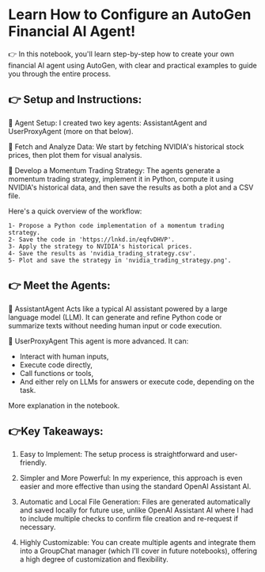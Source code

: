 # Learn How to Configure an AutoGen Financial AI Agent!

👉 In this notebook, you'll learn step-by-step how to create your own financial AI agent using AutoGen, with clear and practical examples to guide you through the entire process.


## 👉 Setup and Instructions:
🔹 Agent Setup: 
I created two key agents: AssistantAgent and UserProxyAgent (more on that below).

🔹 Fetch and Analyze Data: 
We start by fetching NVIDIA's historical stock prices, then plot them for visual analysis.

🔹 Develop a Momentum Trading Strategy: 
The agents generate a momentum trading strategy, implement it in Python, compute it using NVIDIA's historical data, and then save the results as both a plot and a CSV file.

Here's a quick overview of the workflow:

```
1- Propose a Python code implementation of a momentum trading strategy.
2- Save the code in 'https://lnkd.in/eqfvDHVP'.
3- Apply the strategy to NVIDIA's historical prices.
4- Save the results as 'nvidia_trading_strategy.csv'.
5- Plot and save the strategy in 'nvidia_trading_strategy.png'.
```


## 👉 Meet the Agents:

🔹 AssistantAgent 
Acts like a typical AI assistant powered by a large language model (LLM). It can generate and refine Python code or summarize texts without needing human input or code execution.

🔹 UserProxyAgent
This agent is more advanced. It can:
- Interact with human inputs,
- Execute code directly,
- Call functions or tools, 
- And either rely on LLMs for answers or execute code, depending on the task.

More explanation in the notebook.


## 👉Key Takeaways:

1. Easy to Implement: The setup process is straightforward and user-friendly.

2. Simpler and More Powerful: In my experience, this approach is even easier and more effective than using the standard OpenAI Assistant AI.

3. Automatic and Local File Generation: Files are generated automatically and saved locally for future use, unlike OpenAI Assistant AI where I had to include multiple checks to confirm file creation and re-request if necessary.

4. Highly Customizable: You can create multiple agents and integrate them into a GroupChat manager (which I’ll cover in future notebooks), offering a high degree of customization and flexibility.